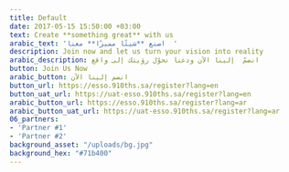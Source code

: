 ```yaml
---
title: Default
date: 2017-05-15 15:50:00 +03:00
text: Create **something great** with us
arabic_text: 'اصنع **شيئًا مميزًا** معنا  '
description: Join now and let us turn your vision into reality
arabic_description: انضمّ  إلينا الآن ودعنا نحوّل رؤيتك إلى واقع
button: Join Us Now
arabic_button: انضم إلينا الآن
button_url: https://esso.910ths.sa/register?lang=en
button_uat_url: https://uat-esso.910ths.sa/register?lang=en
arabic_button_url: https://esso.910ths.sa/register?lang=ar
arabic_button_uat_url: https://uat-esso.910ths.sa/register?lang=ar
06_partners:
- 'Partner #1'
- 'Partner #2'
background_asset: "/uploads/bg.jpg"
background_hex: "#71b400"
---
```


